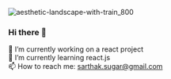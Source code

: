 ![aesthetic-landscape-with-train_800](https://github.com/sugarmse/sugarmse/assets/104124496/48dcb0f4-5349-49a9-8149-e8730738ac0c)<br>

### Hi there 👋
🔭 I’m currently working on a react project <br>
🌱 I’m currently learning react.js <br>
📫 How to reach me: sarthak.sugar@gmail.com

<!--
**sugarmse/sugarmse** is a ✨ _special_ ✨ repository because its `README.md` (this file) appears on your GitHub profile.

Here are some ideas to get you started:

- 🔭 I’m currently working on ...
- 🌱 I’m currently learning ...react.js
- 👯 I’m looking to collaborate on ...
- 🤔 I’m looking for help with ...
- 💬 Ask me about ...
- 📫 How to reach me: ...sarthak.sugar@gmail.com
- 😄 Pronouns: ...he/him
- ⚡ Fun fact: ...
-->

